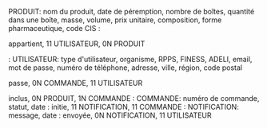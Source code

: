 
PRODUIT: nom du produit, date de péremption, nombre de boîtes, quantité dans une boîte, masse, volume, prix unitaire, composition, forme pharmaceutique, code CIS
:

appartient, 11 UTILISATEUR, 0N PRODUIT

:
UTILISATEUR: type d'utilisateur, organisme, RPPS, FINESS, ADELI, email, mot de passe, numéro de téléphone, adresse, ville, région, code postal

passe, 0N COMMANDE, 11 UTILISATEUR

inclus, 0N PRODUIT, 1N COMMANDE
:
COMMANDE: numéro de commande, statut, date
:
initie, 11 NOTIFICATION, 11 COMMANDE
:
NOTIFICATION: message, date
:
envoyée, 0N NOTIFICATION, 11 UTILISATEUR
